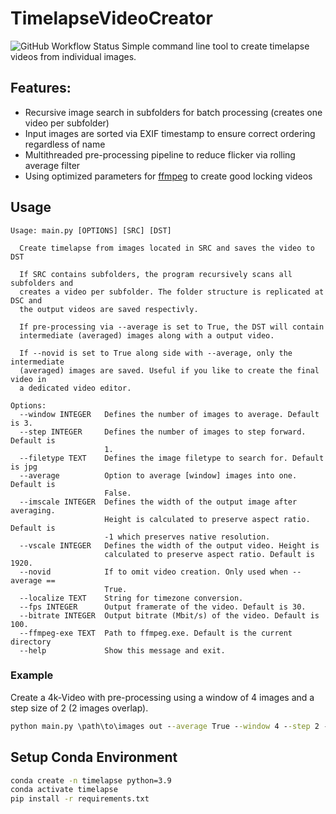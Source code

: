 # TimelapseVideoCreator
<img alt="GitHub Workflow Status" src="https://img.shields.io/github/actions/workflow/status/tecamenz/TimelapseVideoCreator/python-app.yml?label=CI">
Simple command line tool to create timelapse videos from individual images. 


## Features:
- Recursive image search in subfolders for batch processing (creates one video per subfolder)
- Input images are sorted via EXIF timestamp to ensure correct ordering regardless of name
- Multithreaded pre-processing pipeline to reduce flicker via rolling average filter
- Using optimized parameters for [ffmpeg](https://ffmpeg.org/) to create good locking videos


## Usage
```text
Usage: main.py [OPTIONS] [SRC] [DST]

  Create timelapse from images located in SRC and saves the video to DST

  If SRC contains subfolders, the program recursively scans all subfolders and
  creates a video per subfolder. The folder structure is replicated at DSC and
  the output videos are saved respectivly.

  If pre-processing via --average is set to True, the DST will contain
  intermediate (averaged) images along with a output video.

  If --novid is set to True along side with --average, only the intermediate
  (averaged) images are saved. Useful if you like to create the final video in
  a dedicated video editor.

Options:
  --window INTEGER   Defines the number of images to average. Default is 3.
  --step INTEGER     Defines the number of images to step forward. Default is
                     1.
  --filetype TEXT    Defines the image filetype to search for. Default is jpg
  --average          Option to average [window] images into one. Default is
                     False.
  --imscale INTEGER  Defines the width of the output image after averaging.
                     Height is calculated to preserve aspect ratio. Default is
                     -1 which preserves native resolution.
  --vscale INTEGER   Defines the width of the output video. Height is
                     calculated to preserve aspect ratio. Default is 1920.
  --novid            If to omit video creation. Only used when --average ==
                     True.
  --localize TEXT    String for timezone conversion.
  --fps INTEGER      Output framerate of the video. Default is 30.
  --bitrate INTEGER  Output bitrate (Mbit/s) of the video. Default is 100.
  --ffmpeg-exe TEXT  Path to ffmpeg.exe. Default is the current directory
  --help             Show this message and exit.

```

### Example

Create a 4k-Video with pre-processing using a window of 4 images and a step size of 2 (2 images overlap). 
```cmd
python main.py \path\to\images out --average True --window 4 --step 2 --vscale 4096 --ffmpeg_exe \ffmpeg-4.4.1-full_build\bin\ffmpeg.exe
```

## Setup Conda Environment
```cmd 
conda create -n timelapse python=3.9
conda activate timelapse
pip install -r requirements.txt
```
